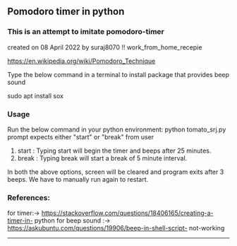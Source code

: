 ## Pomodoro timer in python
### This is an attempt to imitate pomodoro-timer
 created on 08 April 2022 by suraj8070 !!
 work_from_home_recepie

 https://en.wikipedia.org/wiki/Pomodoro_Technique 

 Type the below command in a terminal 
 to install package that provides beep sound

 sudo apt install sox

### Usage
 Run the below command in your python environment:
 python tomato_srj.py
 prompt expects either "start" or "break" from user
 1. start
 : Typing start will begin the timer and beeps after 25 minutes.
 2. break
 : Typing break will start a break of 5 minute interval.

 In both the above options, screen will be cleared and program exits after 3 beeps.
 We have to manually run again to restart.

### References:
 for timer:-> https://stackoverflow.com/questions/18406165/creating-a-timer-in-
python 
 for beep sound :-> https://askubuntu.com/questions/19906/beep-in-shell-script-
not-working
______________________________________________


